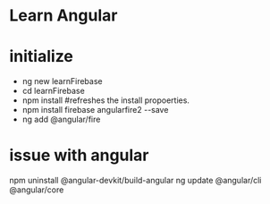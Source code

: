 # Learn Angular

# initialize
- ng new learnFirebase
- cd learnFirebase
- npm install  #refreshes the install propoerties.
- npm install firebase angularfire2 --save
- ng add @angular/fire

# issue with angular
npm uninstall @angular-devkit/build-angular
ng update @angular/cli @angular/core